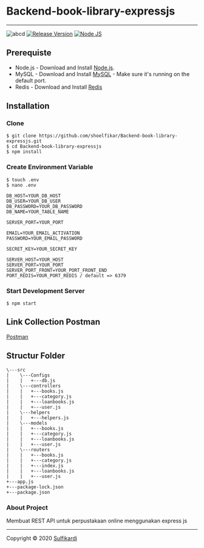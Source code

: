 # Backend-book-library-expressjs
---


![abcd](https://img.shields.io/badge/Code%20Style-Standard-green) [![Release Version](https://img.shields.io/badge/release-v.1.0-blue)](https://github.com/shoelfikar/Backend-book-library-expressjs/releases/tag/1.0) [![Node JS](https://img.shields.io/badge/Dependencies-Express%20JS-green)](https://nodejs.org/en/)




## Prerequiste
- Node.js - Download and Install [Node.js](https://nodejs.org/en/).
- MySQL - Download and Install [MySQL](https://www.mysql.com/downloads/) - Make sure it's running on the default port.
- Redis - Download and Install [Redis](https://redis.io/)

## Installation
### Clone
```
$ git clone https://github.com/shoelfikar/Backend-book-library-expressjs.git
$ cd Backend-book-library-expressjs
$ npm install
```

### Create Environment Variable
```
$ touch .env
$ nano .env
```

```
DB_HOST=YOUR_DB_HOST
DB_USER=YOUR_DB_USER
DB_PASSWORD=YOUR_DB_PASSWORD
DB_NAME=YOUR_TABLE_NAME

SERVER_PORT=YOUR_PORT

EMAIL=YOUR_EMAIL_ACTIVATION
PASSWORD=YOUR_EMAIL_PASSWORD

SECRET_KEY=YOUR_SECRET_KEY

SERVER_HOST=YOUR_HOST
SERVER_PORT=YOUR_PORT
SERVER_PORT_FRONT=YOUR_PORT_FRONT_END
PORT_REDIS=YOUR_PORT_REDIS / default => 6379

```

### Start Development Server
```
$ npm start
```
## Link Collection Postman
[Postman](https://www.getpostman.com/collections/5a776822917b6c04128a)

## Structur Folder
```
\---src
|    \---Configs
|    |   +---db.js            
|    \---controllers
|    |   +---books.js
|    |   +---category.js
|    |   +---loanbooks.js
|    |   +---user.js
|    \---helpers
|    |   +---helpers.js
|    \---models
|    |   +---books.js
|    |   +---category.js
|    |   +---loanbooks.js
|    |   +---user.js
|    \---routers
|    |   +---books.js
|    |   +---category.js
|    |   +---index.js
|    |   +---loanbooks.js
|    |   +---user.js
+---app.js
+---package-lock.json
+---package.json
```

### About Project 

  Membuat REST API untuk perpustakaan online menggunakan express js




---
Copyright © 2020 [Sulfikardi](https://github.com/shoelfikar/)
